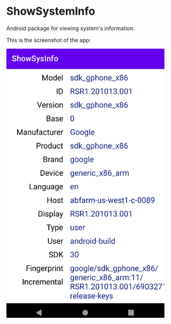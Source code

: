 # ShowSystemInfo
Android package for viewing system's information.

This is the screenshot of the app:

![](res/Screenshot%20from%202023-02-20%2023-19-41.png)
